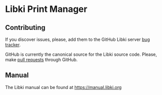 # Libki Print Manager

## Contributing

If you discover issues, please, add them to the GitHub Libki server [bug tracker](https://github.com/Libki/libki-print-manager/issues).

GitHub is currently the canonical source for the Libki source code.
Please, make [pull requests](https://help.github.com/articles/about-pull-requests/) through GitHub.

## Manual

The Libki manual can be found at https://manual.libki.org
